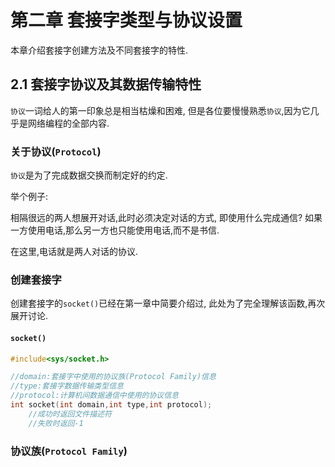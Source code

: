 # 第二章 套接字类型与协议设置
本章介绍套接字创建方法及不同套接字的特性.
## 2.1 套接字协议及其数据传输特性
`协议`一词给人的第一印象总是相当枯燥和困难,
但是各位要慢慢熟悉`协议`,因为它几乎是网络编程的全部内容.
### 关于协议(`Protocol`)
`协议`是为了完成数据交换而制定好的约定.

举个例子:

相隔很远的两人想展开对话,此时必须决定对话的方式,
即使用什么完成通信?
如果一方使用电话,那么另一方也只能使用电话,而不是书信.

在这里,电话就是两人对话的协议.
### 创建套接字
创建套接字的`socket()`已经在第一章中简要介绍过,
此处为了完全理解该函数,再次展开讨论.
#### `socket()`
```c
#include<sys/socket.h>

//domain:套接字中使用的协议族(Protocol Family)信息
//type:套接字数据传输类型信息
//protocol:计算机间数据通信中使用的协议信息
int socket(int domain,int type,int protocol);
    //成功时返回文件描述符
    //失败时返回-1
```
### 协议族(`Protocol Family`)
